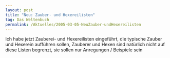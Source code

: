 ```yaml
---
layout: post
title: "Neu: Zauber- und Hexereilisten"
tag: Das Weltenbuch
permalink: /Aktuelles/2005-03-05-NeuZauber-undHexereilisten
---
```


Ich habe jetzt Zauberei- und Hexereilisten eingeführt, die typische Zauber und Hexerein aufführen sollen, Zauberer und Hexen sind natürlich nicht auf diese Listen begrenzt, sie sollen nur Anregungen / Beispiele sein


